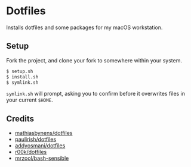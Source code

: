 # Dotfiles

Installs dotfiles and some packages for my macOS workstation.

## Setup

Fork the project, and clone your fork to somewhere within your system.

```sh
$ setup.sh
$ install.sh
$ symlink.sh
```

`symlink.sh` will prompt, asking you to confirm before it overwrites files in your current `$HOME`.

## Credits

* [mathiasbynens/dotfiles](https://github.com/mathiasbynens/dotfiles)
* [paulirish/dotfiles](https://github.com/paulirish/dotfiles)
* [addyosmani/dotfiles](https://github.com/addyosmani/dotfiles)
* [r00k/dotfiles](https://github.com/r00k/dotfiles)
* [mrzool/bash-sensible](https://github.com/mrzool/bash-sensible)

